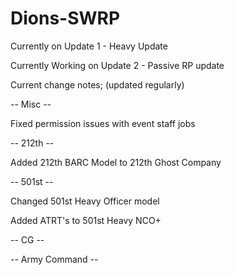 # Dions-SWRP

Currently on Update 1 - Heavy Update


Currently Working on Update 2 - Passive RP update

Current change notes; (updated regularly)


-- Misc --

Fixed permission issues with event staff jobs


-- 212th --

Added 212th BARC Model to 212th Ghost Company


-- 501st --

Changed 501st Heavy Officer model

Added ATRT's to 501st Heavy NCO+


-- CG --



-- Army Command --


